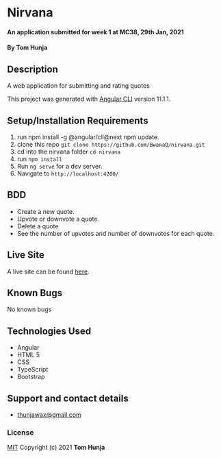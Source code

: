 # Nirvana

#### An application submitted for week 1 at MC38, 29th Jan, 2021

#### By **Tom Hunja**

## Description

A web application for submitting and rating quotes

This project was generated with [Angular CLI](https://github.com/angular/angular-cli) version 11.1.1.

## Setup/Installation Requirements

1. run npm install -g @angular/cli@next npm update.
1. clone this repo
   `git clone https://github.com/BwanaQ/nirvana.git`
1. cd into the nirvana folder `cd nirvana`
1. run `npm install`
1. Run `ng serve` for a dev server.
1. Navigate to `http://localhost:4200/`

## BDD

- Create a new quote.
- Upvote or downvote a quote.
- Delete a quote
- See the number of upvotes and number of downvotes for each quote.

## Live Site

A live site can be found [here](https://bwanaq.github.io/nirvana/).

## Known Bugs

No known bugs

## Technologies Used

- Angular
- HTML 5
- CSS
- TypeScript
- Bootstrap

## Support and contact details

- thunjawax@gmail.com

### License

[MIT](https://choosealicense.com/licenses/mit/) Copyright (c) 2021 **Tom Hunja**
